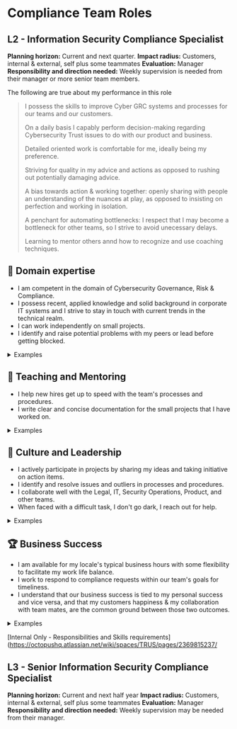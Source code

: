 # Compliance Team Roles

## L2 - Information Security Compliance Specialist

**Planning horizon:** Current and next quarter.
**Impact radius:** Customers, internal & external, self plus some teammates
**Evaluation:** Manager
**Responsibility and direction needed:** Weekly supervision is needed from their manager or more senior team members.

The following are true about my performance in this role
> I possess the skills to improve Cyber GRC systems and processes for our teams and our customers.
> 
> On a daily basis I capably perform decision-making regarding Cybersecurity Trust issues to do with our product and business.
> 
> Detailed oriented work is comfortable for me, ideally being my preference.
> 
> Striving for quality in my advice and actions as opposed to rushing out potentially damaging advice.
> 
> A bias towards action & working together: openly sharing with people an understanding of the nuances at play, as opposed to insisting on perfection and working in isolation.
> 
> A penchant for automating bottlenecks: I respect that I may become a bottleneck for other teams, so I strive to avoid unecessary delays.
> 
> Learning to mentor others annd how to recognize and use coaching techniques.

## 🦉 Domain expertise

- I am competent in the domain of Cybersecurity Governance, Risk & Compliance.
- I possess recent, applied knowledge and solid background in corporate IT systems and I strive to stay in touch with current trends in the technical realm.
- I can work independently on small projects.
- I identify and raise potential problems with my peers or lead before getting blocked.

<details>
<summary>Examples</summary>

- I capably identify processes and procedures, following them where they make sense, and helping to improve them when they don't.
- I confidently triage customer enquiries and escalate to senior team members, or information owners when required.
- When faced with a small project, I worked to understand the brief as soon as possible and was subsequently able to source the answers I needed to complete it, without management intervention.

</details>

## 🌱 Teaching and Mentoring

- I help new hires get up to speed with the team's processes and procedures.
- I write clear and concise documentation for the small projects that I have worked on.

<details>
<summary>Examples</summary>

- I acted as a buddy for a new person who joined my team and helped them become productive with our tools.
- I wrote documentation for a small project that I worked on for my team members.
- I presented my findings from a recent policy change request to our broader team mates using our typical knowledge-sharing channels.

</details>

## 🧭 Culture and Leadership

- I actively participate in projects by sharing my ideas and taking initiative on action items.
- I identify and resolve issues and outliers in processes and procedures.
- I collaborate well with the Legal, IT, Security Operations, Product, and other teams.
- When faced with a difficult task, I don't go dark, I reach out for help.

<details>
<summary>Examples</summary>

- During project planning, I successfully negotiated changes to the plan and self assigned several action items that were squarely within my grasp.
- I occaisionally reach for tasks that might stretch my competencies and seek mentors to assist my personal growth.
- I identified a deficiency within a process and worked with stakeholders to correct it.
- I noticed that a change I was making may affect another team, so I reached out to that team directly to prevent surprises.
- When I hit a roadblock, I didn't waste time going down rabbit holes, I reached out for assistance.

</details>

## 🏆 Business Success

- I am available for my locale's typical business hours with some flexibility to facilitate my work life balance.
- I work to respond to compliance requests within our team's goals for timeliness.
- I understand that our business success is tied to my personal success and vice versa, and that my customers happiness & my collaboration with team mates, are the common ground between those two outcomes.

<details>
<summary>Examples</summary>

- I actioned a GRC request within SLA, and with a high degree of customer satisfaction.
- I upheld our business' position on a tricky topic like data privacy and security.
- I responded to an alert in our compliance automation tooling to find the right peopple to assist me in correcting a detected non-conformity in our environment.

</details>

[Internal Only - Responsibilities and Skills requirements](https://octopushq.atlassian.net/wiki/spaces/TRUS/pages/2369815237/


## L3 - Senior Information Security Compliance Specialist

**Planning horizon:** Current and next half year
**Impact radius:** Customers, internal & external, self plus some teammates
**Evaluation:** Manager
**Responsibility and direction needed:** Weekly supervision may be needed from their manager.
